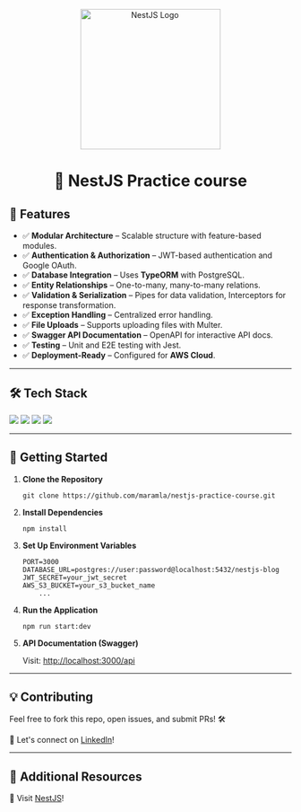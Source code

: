 <p align="center">
  <img src="https://nestjs.com/img/logo_text.svg" width="250" alt="NestJS Logo" />
</p>

<h1 align="center">🚀 NestJS Practice course</h1>

<h2>📌 Features</h2>
<ul>
  <li>✅ <b>Modular Architecture</b> – Scalable structure with feature-based modules.</li>
  <li>✅ <b>Authentication & Authorization</b> – JWT-based authentication and Google OAuth.</li>
  <li>✅ <b>Database Integration</b> – Uses <b>TypeORM</b> with PostgreSQL.</li>
  <li>✅ <b>Entity Relationships</b> – One-to-many, many-to-many relations.</li>
  <li>✅ <b>Validation & Serialization</b> – Pipes for data validation, Interceptors for response transformation.</li>
  <li>✅ <b>Exception Handling</b> – Centralized error handling.</li>
  <li>✅ <b>File Uploads</b> – Supports uploading files with Multer.</li>
  <li>✅ <b>Swagger API Documentation</b> – OpenAPI for interactive API docs.</li>
  <li>✅ <b>Testing</b> – Unit and E2E testing with Jest.</li>
  <li>✅ <b>Deployment-Ready</b> – Configured for <b>AWS Cloud</b>.</li>
</ul>

---

<h2>🛠️ Tech Stack</h2>
<p>
  <img src="https://img.shields.io/badge/NestJS-E0234E?style=for-the-badge&logo=nestjs&logoColor=white" />
  <img src="https://img.shields.io/badge/Node.js-339933?style=for-the-badge&logo=node.js&logoColor=white" />
  <img src="https://img.shields.io/badge/PostgreSQL-316192?style=for-the-badge&logo=postgresql&logoColor=white" />
  <img src="https://img.shields.io/badge/TypeScript-007ACC?style=for-the-badge&logo=typescript&logoColor=white" />
</p>

---

<h2>🚀 Getting Started</h2>
<ol>
  <li><b>Clone the Repository</b>
    <pre><code>git clone https://github.com/maramla/nestjs-practice-course.git</code></pre>
  </li>
  <li><b>Install Dependencies</b>
    <pre><code>npm install</code></pre>
  </li>
  <li><b>Set Up Environment Variables</b>
    <pre><code>PORT=3000
DATABASE_URL=postgres://user:password@localhost:5432/nestjs-blog
JWT_SECRET=your_jwt_secret
AWS_S3_BUCKET=your_s3_bucket_name
    ...</code></pre>
  </li>
  <li><b>Run the Application</b>
    <pre><code>npm run start:dev</code></pre>
  </li>
  <li><b>API Documentation (Swagger)</b>
    <p>Visit: <a href="http://localhost:3000/api">http://localhost:3000/api</a></p>
  </li>
</ol>

---

<h2>💡 Contributing</h2>
<p>Feel free to fork this repo, open issues, and submit PRs! 🛠️</p>
<p>📩 Let's connect on <a href="https://linkedin.com/in/maram-alfaraj">LinkedIn</a>!</p>

---

<h2>📝 Additional Resources</h2>
<p>📒 Visit <a href="https://docs.nestjs.com">NestJS</a>!</p>
